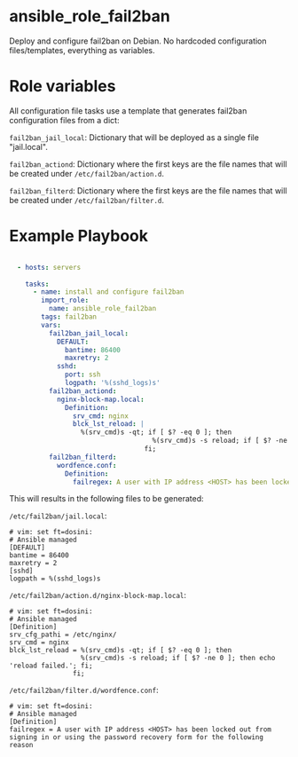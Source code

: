 ansible_role_fail2ban
=====================

Deploy and configure fail2ban on Debian. No hardcoded configuration
files/templates, everything as variables.

# Role variables

All configuration file tasks use a template that generates fail2ban
configuration files from a dict:

`fail2ban_jail_local`: Dictionary that will be deployed as a single file "jail.local".

`fail2ban_actiond`: Dictionary where the first keys are the file names that
will be created under `/etc/fail2ban/action.d`.

`fail2ban_filterd`: Dictionary where the first keys are the file names that
will be created under `/etc/fail2ban/filter.d`.

# Example Playbook

```yaml

  - hosts: servers
    
    tasks:
      - name: install and configure fail2ban
        import_role:
          name: ansible_role_fail2ban
        tags: fail2ban
        vars:
          fail2ban_jail_local:
            DEFAULT:
              bantime: 86400
              maxretry: 2
            sshd:
              port: ssh
              logpath: '%(sshd_logs)s'
          fail2ban_actiond:
            nginx-block-map.local:
              Definition:
                srv_cmd: nginx
                blck_lst_reload: |
                  %(srv_cmd)s -qt; if [ $? -eq 0 ]; then
                                    %(srv_cmd)s -s reload; if [ $? -ne 0 ]; then echo 'reload failed.'; fi;
                                  fi;
          fail2ban_filterd:
            wordfence.conf:
              Definition:
                failregex: A user with IP address <HOST> has been locked out from signing in or using the password recovery form for the following reason
```

This will results in the following files to be generated:


`/etc/fail2ban/jail.local`:

```
# vim: set ft=dosini:
# Ansible managed
[DEFAULT]
bantime = 86400
maxretry = 2
[sshd]
logpath = %(sshd_logs)s
```

`/etc/fail2ban/action.d/nginx-block-map.local`:

```
# vim: set ft=dosini:
# Ansible managed
[Definition]
srv_cfg_pathi = /etc/nginx/
srv_cmd = nginx
blck_lst_reload = %(srv_cmd)s -qt; if [ $? -eq 0 ]; then
                  %(srv_cmd)s -s reload; if [ $? -ne 0 ]; then echo 'reload failed.'; fi;
                fi;
```

`/etc/fail2ban/filter.d/wordfence.conf`:

```
# vim: set ft=dosini:
# Ansible managed
[Definition]
failregex = A user with IP address <HOST> has been locked out from signing in or using the password recovery form for the following reason
```
